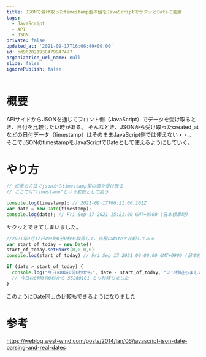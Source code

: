 ```yaml
---
title: JSONで受け取ったtimestamp型の値をJavaScriptでサクッとDateに変換
tags:
  - JavaScript
  - API
  - JSON
private: false
updated_at: '2021-09-17T16:06:49+09:00'
id: bd962021938479947477
organization_url_name: null
slide: false
ignorePublish: false
---
```

# 概要
APIサイドからJSONを通じてフロント側（JavaScript）でデータを受け取るとき、日付を比較したい時がある。
そんなとき、JSONから受け取ったcreated_atなどの日付データ（timestamp）はそのままJavaScript側では使えない・・。
そこでJSONのtimestampをJavaScriptでDateとして使えるようにしていく。

# やり方

``` hoge.js
// 任意の方法でjsonからtimestamp型の値を受け取る
// ここでは"timestamp"という変数として扱う

console.log(timestamp); // 2021-09-17T06:21:00.101Z
var date = new Date(timestamp);
console.log(date); // Fri Sep 17 2021 15:21:00 GMT+0900 (日本標準時)

```

サクッとできてしまいました。

```hoge.js
//2021年9月17日の0時0分0秒を取得して、先程のdateと比較してみる
var start_of_today = new Date() 
start_of_today.setHours(0,0,0,0)
console.log(start_of_today) // Fri Sep 17 2021 00:00:00 GMT+0900 (日本標準時)

if (date > start_of_today) {
  console.log("今日の0時0分0秒から", date - start_of_today, "ミリ秒経ちました")
  // 今日の0時0分0秒から 55260101 ミリ秒経ちました
}
```

このようにDate同士の比較もできるようになりました



# 参考
https://weblog.west-wind.com/posts/2014/jan/06/javascript-json-date-parsing-and-real-dates
